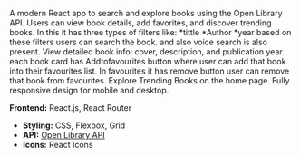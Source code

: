 A modern React app to search and explore books using the Open Library API. Users can view book details, add favorites, and discover trending books.
In this it has three types of filters like:
*tittle
*Author
*year
based on these filters users can search the book.
and also voice search is also present.
View detailed book info: cover, description, and publication year.
each book card has Addtofavourites button where user can add that book into their favourites list.
In favourites it has remove button user can remove that book from favourites.
Explore Trending Books on the home page.
Fully responsive design for mobile and desktop.

**Frontend:** React.js, React Router
- **Styling:** CSS, Flexbox, Grid
- **API:** [Open Library API](https://openlibrary.org/developers/api)
- **Icons:** React Icons
